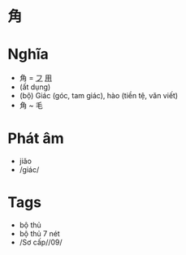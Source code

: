 # 角

# Nghĩa
* 角 = [フ](フ.md) [用](用.md)
* (ất dụng)
* (bộ) Giác (góc, tam giác), hào (tiền tệ, văn viết)
* 角 ~ 毛

# Phát âm
* jiǎo
*  /giác/

# Tags
* bộ thủ
*  bộ thủ 7 nét
*  /Sơ cấp//09/

<script>window.HANZI_FIELD='角';</script>
